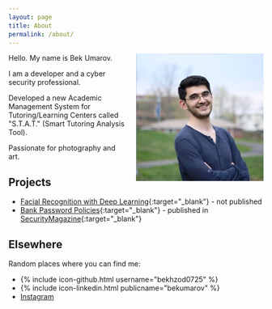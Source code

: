 ```yaml
---
layout: page
title: About
permalink: /about/
---
```


<img src="/assets/me.jpg" width="50%" align="right" style="margin-left: 20px"/>

Hello. My name is Bek Umarov. 

I am a developer and a cyber security professional. 

Developed a new Academic Management System for Tutoring/Learning Centers called "S.T.A.T." (Smart Tutoring Analysis Tool).

Passionate for photography and art.

## Projects
- [Facial Recognition with Deep Learning](/assets/facial_recognition_paper.pdf){:target="_blank"} - not published
- [Bank Password Policies](http://www.unhcfreg.com/#!PasWoRd-eSaMe-Pa-Gaining-access-to-your-bank-account-with-multiple-passwords-impacts-350-million-customers/c5rt/56d5ce580cf2cacdc4211df9){:target="_blank"} - published in [SecurityMagazine](https://www.securitymagazine.com/articles/86965-research-finds-bank-password-policies-often-weak){:target="_blank"}

## Elsewhere

Random places where you can find me:

- {% include icon-github.html username="bekhzod0725" %}
- {% include icon-linkedin.html publicname="bekumarov" %}
- [Instagram](http://instagram.com/theimpaler0725)

